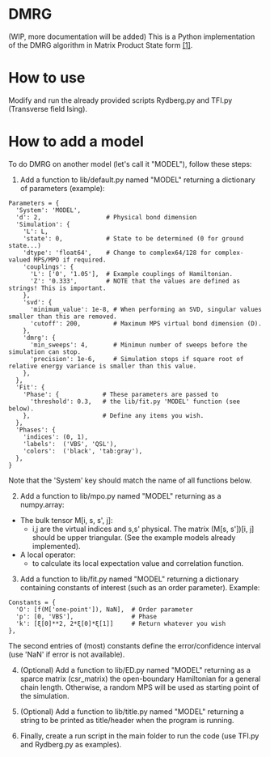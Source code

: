 # DMRG

(WIP, more documentation will be added)
This is a Python implementation of the DMRG algorithm in Matrix Product State form [[1]](https://arxiv.org/abs/1008.3477).

<!-- # Structure of code -->

# How to use

Modify and run the already provided scripts Rydberg.py and TFI.py (Transverse field Ising).

# How to add a model

To do DMRG on another model (let's call it "MODEL"), follow these steps:

1. Add a function to lib/default.py named "MODEL" returning a
   dictionary of parameters (example):

```
Parameters = {
  'System': 'MODEL',
  'd': 2,                  # Physical bond dimension
  'Simulation': {
    'L': L,
    'state': 0,            # State to be determined (0 for ground state...)
    'dtype': 'float64',    # Change to complex64/128 for complex-valued MPS/MPO if required.
    'couplings': {
      'L': ['0', '1.05'],  # Example couplings of Hamiltonian.
      'Z': '0.333',        # NOTE that the values are defined as strings! This is important.
    },
    'svd': {
      'minimum_value': 1e-8, # When performing an SVD, singular values smaller than this are removed.
      'cutoff': 200,         # Maximum MPS virtual bond dimension (D).
    },
    'dmrg': {
      'min_sweeps': 4,       # Minimun number of sweeps before the simulation can stop.
      'precision': 1e-6,     # Simulation stops if square root of relative energy variance is smaller than this value.
    },
  },
  'Fit': {
    'Phase': {            # These parameters are passed to
      'threshold': 0.3,   # the lib/fit.py 'MODEL' function (see below).
    },                    # Define any items you wish.
  },
  'Phases': {
    'indices': (0, 1),
    'labels':  ('VBS', 'QSL'),
    'colors':  ('black', 'tab:gray'),
  },
}
```

Note that the 'System' key should match the name of all functions below.

2. Add a function to lib/mpo.py named "MODEL" returning as a numpy.array:
  - The bulk tensor M[i, s, s', j]:
    * i,j are the virtual indices and s,s' physical. The matrix (M[s, s'])[i, j] should be upper triangular. (See the example models already implemented).
  - A local operator:
	* to calculate its local expectation value and correlation function.

3. Add a function to lib/fit.py named "MODEL" returning a dictionary containing constants of interest (such as an order parameter). Example:
```
Constants = {
  'O': [f(M['one-point']), NaN],  # Order parameter
  'p': [0, 'VBS'],                # Phase
  'k': [ξ[0]**2, 2*ξ[0]*ξ[1]]     # Return whatever you wish
},
```

The second entries of (most) constants define the error/confidence interval (use 'NaN' if error is not available).

4. (Optional) Add a function to lib/ED.py named "MODEL" returning as a sparce
   matrix (csr_matrix) the open-boundary Hamiltonian for a general chain length. Otherwise,
   a random MPS will be used as starting point of the simulation.

5. (Optional) Add a function to lib/title.py named "MODEL" returning a string to
   be printed as title/header when the program is running.

6. Finally, create a run script in the main folder to run the code (use TFI.py and
   Rydberg.py as examples).

